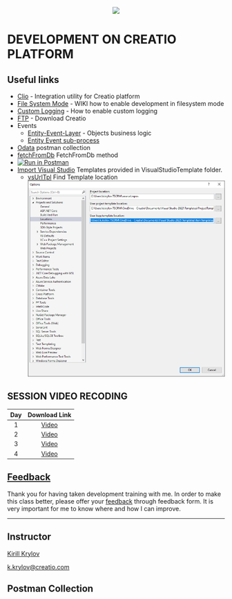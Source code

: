 <p align="center">
    <a href="https://www.creatio.com/">
            <img src="https://github.com/kirillkrylov/ImagesAndPages/wiki/Img/accelerateBannerBlue.png">
    </a>
</p>


# DEVELOPMENT ON CREATIO PLATFORM

## Useful links
- [Clio][clio] - Integration utility for Creatio platform
- [File System Mode][fsmode] - WIKI how to enable development in filesystem mode
- [Custom Logging][nlog] - How to enable custom logging
- [FTP] - Download Creatio
- Events
	- [Entity-Event-Layer][entityEventLayer] - Objects business logic
	- [Entity Event sub-process][eventSubProcess]
- [Odata] postman collection
- [fetchFromDb] FetchFromDb method
- [![Run in Postman](https://run.pstmn.io/button.svg)](https://app.getpostman.com/run-collection/2351701-7ac6b9e8-afde-4260-baf1-3e6d8177acf1?action=collection%2Ffork&collection-url=entityId%3D2351701-7ac6b9e8-afde-4260-baf1-3e6d8177acf1%26entityType%3Dcollection%26workspaceId%3D2db9bb58-2e58-40d2-8e49-7881a99d9962#?env%5BDevTraining%5D=W3sia2V5IjoiQmFzZVVyaSIsInZhbHVlIjoiaHR0cDovL2tfa3J5bG92OjcwNzAvIiwiZW5hYmxlZCI6dHJ1ZX0seyJrZXkiOiJVc2VyTmFtZSIsInZhbHVlIjoiU3VwZXJ2aXNvciIsImVuYWJsZWQiOnRydWV9LHsia2V5IjoiVXNlclBhc3N3b3JkIiwidmFsdWUiOiJTdXBlcnZpc29yIiwiZW5hYmxlZCI6dHJ1ZX0seyJrZXkiOiJCUE1DU1JGIiwidmFsdWUiOiIiLCJlbmFibGVkIjp0cnVlfV0=)
- [Import Visual Studio][vsTpl] Templates provided in VisualStudioTemplate folder.
	- [vsUrlTpl] Find Template location ![Image](/Images/VS_ItemTemplate.png)


## SESSION VIDEO RECODING
|Day|Download Link|
|:--:|:--:|
|1|[Video][d1v]|
|2|[Video][d2v]|
|3|[Video][d3v]|
|4|[Video][d4v]|
<!-- 
|5|[Video][d5v]|
|6|[Video][d6v]|
|7|[Video][d7v]|
|8|[Video][d8v]|
-->

## [Feedback][feedBackForm]
Thank you for having taken development training with me. In order to make this class better, please offer your [feedback][feedBackForm] through feedback form. It is very important for me to know where and how I can improve.

---
## Instructor
[Kirill Krylov][about]


<a href="mailto:k.krylov@creatio.com">k.krylov@creatio.com</a><br />

## Postman Collection



<!-- Named Links -->
[d1v]: https://creatio-global.zoom.us/rec/share/JsRO1Dym2mnl3B04XHdRtmoIjCqvIMNG-8sGgxL2VwtYAWCW8AYdKZANXh5B9GMn.ckFnFTbR3SVdL6P1
[d2v]: https://creatio-global.zoom.us/rec/share/RNtrcuqFZtCgGCH5Fv4aNEKh6frwXq6RqcTFOGmguK5v8XIu3llVzWOn2VjnGFBe.G_8qthh3gYz4acXz
[d3v]: https://creatio-global.zoom.us/rec/share/nejg3Q9NGNKxiurPlH-8L2fiCE6WT3JD97PEgwv_lMHFDR4da4Cti6AQyvf7ZFN1.oEyKfO3gqHM5O8Oo
[d4v]: https://creatio-global.zoom.us/rec/share/BMukV0FJbVEGh5u9peBT-phfjMSlPlZLpSMDG3XDTuCshG_jRE9hTTHhACyQyysa.qJtCtvSsF2GVjVkx
<!-- 
[d5v]: 
[d6v]: 
[d7v]: 
[d8v]:  -->

<!-- Links -->
[clio]:https://github.com/Advance-Technologies-Foundation/clio
[fsmode]:https://github.com/Academy-Creatio/TrainingProgramm/wiki/Enable-development-in-FileSystem-Mode
[nlog]:https://github.com/Academy-Creatio/TrainingProgramm/wiki/Custom-Logging-with-NLog
[oData]:https://documenter.getpostman.com/view/10204500/SztHX5Qb?version=latest
[vsTpl]:https://docs.microsoft.com/en-us/visualstudio/ide/how-to-create-item-templates?view=vs-2019
[vsUrlTpl]:https://docs.microsoft.com/en-us/visualstudio/ide/how-to-locate-and-organize-project-and-item-templates?view=vs-2022#user-templates
[ftp]:http://ftp.bpmonline.com/support/downloads/!Release/installation_files/7.18.0/

[feedBackForm]:https://forms.office.com/Pages/ResponsePage.aspx?id=-6Jce0OmhUOLOTaTQnDHFs1n4KjdfnVBtjvFqBN3Vk9UQ0w4VkZUWVJFVjE0NVQ2RVlGOEdKTzhURy4u
[about]:https://github.com/kirillkrylov/ImagesAndPages/wiki/Kirill-Krylov,-CPA
[entityEventLayer]:https://academy.creatio.com/docs/developer/back-end_development/entity_event_layer/entity_event_layer
[eventSubProcess]:https://academy.creatio.com/docs/user/bpm_tools/process_elements_reference/event_sub-process/event_sub_process_element

[fetchFromDb]: https://academy.creatio.com/api/netcoreapi/7.15.0/index.html#Terrasoft.Core~Terrasoft.Core.Entities.Entity~FetchFromDB.html